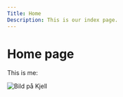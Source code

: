 ```yaml
---
Title: Home
Description: This is our index page.
---
```


Home page
==========================

This is me:

![Bild på Kjell](%base_url%/image/minipicture.png)



